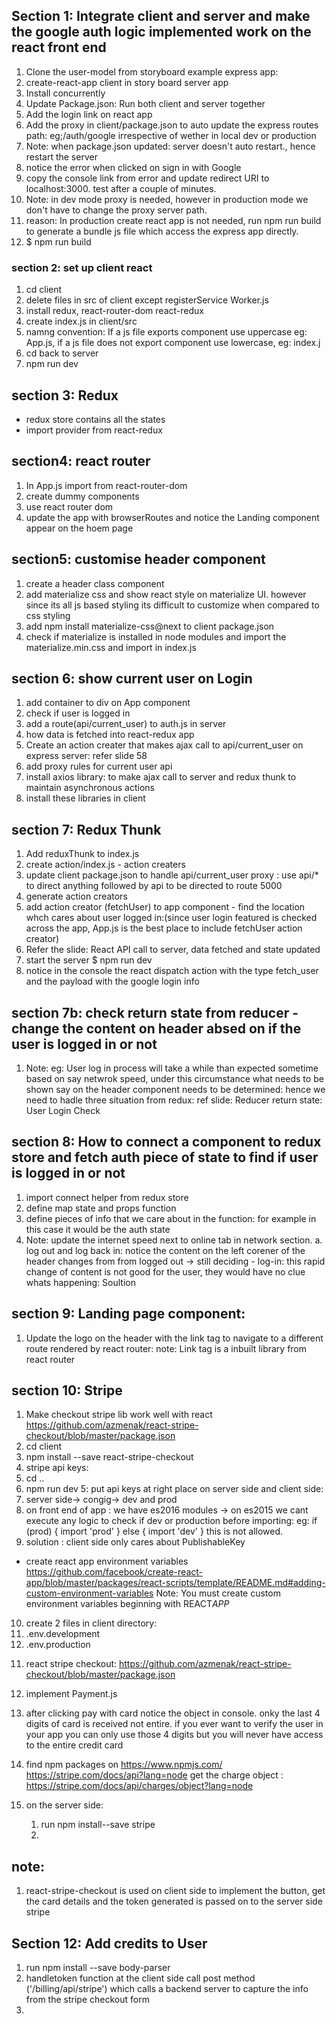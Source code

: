 ## Section 1: Integrate client and server and make the google auth logic implemented work on the react front end

1.  Clone the user-model from storyboard example express app:
2.  create-react-app client in story board server app
3.  Install concurrently
4.  Update Package.json: Run both client and server together
5.  Add the login link on react app
6.  Add the proxy in client/package.json to auto update the express routes path: eg;/auth/google irrespective of wether in local dev or production
7.  Note: when package.json updated: server doesn't auto restart., hence restart the server
8.  notice the error when clicked on sign in with Google
9.  copy the console link from error and update redirect URI to localhost:3000. test after a couple of minutes.
10. Note: in dev mode proxy is needed, however in production mode we don't have to change the proxy server path.
11. reason: In production create react app is not needed, run npm run build to generate a bundle js file which access the express app directly.
12. $ npm run build

### section 2: set up client react

1.  cd client
2.  delete files in src of client except registerService Worker.js
3.  install redux, react-router-dom react-redux
4.  create index.js in client/src
5.  namng convention: If a js file exports component use uppercase eg: App.js, if a js file does not export component use lowercase, eg: index.j
6.  cd back to server
7.  npm run dev

## section 3: Redux

- redux store contains all the states
- import provider from react-redux

## section4: react router

1.  In App.js import from react-router-dom
2.  create dummy components
3.  use react router dom
4.  update the app with browserRoutes and notice the Landing component appear on the hoem page

## section5: customise header component

1.  create a header class component
2.  add materialize css and show react style on materialize UI. however since its all js based styling its difficult to customize when compared to css styling
3.  add npm install materialize-css@next to client package.json
4.  check if materialize is installed in node modules and import the materialize.min.css and import in index.js

## section 6: show current user on Login

1.  add container to div on App component
2.  check if user is logged in
3.  add a route(api/current_user) to auth.js in server
4.  how data is fetched into react-redux app
5.  Create an action creater that makes ajax call to api/current_user on express server: refer slide 58
6.  add proxy rules for current user api
7.  install axios library: to make ajax call to server and redux thunk to maintain asynchronous actions
8.  install these libraries in client

## section 7: Redux Thunk

1.  Add reduxThunk to index.js
2.  create action/index.js - action creaters
3.  update client package.json to handle api/current_user proxy : use api/\* to direct anything followed by api to be directed to route 5000
4.  generate action creators
5.  add action creator (fetchUser) to app component - find the location whch cares about user logged in:(since user login featured is checked across the app, App.js is the best place to include fetchUser action creator)
6.  Refer the slide: React API call to server, data fetched and state updated
7.  start the server $ npm run dev
8.  notice in the console the react dispatch action with the type fetch_user and the payload with the google login info

## section 7b: check return state from reducer - change the content on header absed on if the user is logged in or not

1.  Note: eg: User log in process will take a while than expected sometime based on say netwrok speed, under this circumstance what needs to be shown say on the header component needs to be determined: hence we need to hadle three situation from redux: ref slide: Reducer return state: User Login Check

## section 8: How to connect a component to redux store and fetch auth piece of state to find if user is logged in or not

1.  import connect helper from redux store
2.  define map state and props function
3.  define pieces of info that we care about in the function: for example in this case it would be the auth state
4.  Note: update the internet speed next to online tab in network section.
    a. log out and log back in: notice the content on the left corener of the header changes from from logged out -> still deciding - log-in: this rapid change of content is not good for the user, they would have no clue whats happening:
    Soultion

## section 9: Landing page component:

1.  Update the logo on the header with the link tag to navigate to a different route rendered by react router: note: Link tag is a inbuilt library from react router

## section 10: Stripe

1.  Make checkout stripe lib work well with react https://github.com/azmenak/react-stripe-checkout/blob/master/package.json
2.  cd client
3.  npm install --save react-stripe-checkout
4.  stripe api keys:
5.  cd ..
6.  npm run dev
    5: put api keys at right place on server side and client side:
7.  server side-> congig-> dev and prod
8.  on front end of app : we have es2016 modules -> on es2015 we cant execute any logic to check if dev or production before importing:
    eg: if (prod) {
    import 'prod'
    } else {
    import 'dev'
    }
    this is not allowed.
9.  solution : client side only cares about PublishableKey

- create react app environment variables
  https://github.com/facebook/create-react-app/blob/master/packages/react-scripts/template/README.md#adding-custom-environment-variables
  Note: You must create custom environment variables beginning with REACT*APP*

10. create 2 files in client directory:
1.  .env.development
1.  .env.production

11) react stripe checkout: https://github.com/azmenak/react-stripe-checkout/blob/master/package.json

12. implement Payment.js
13. after clicking pay with card notice the object in console. onky the last 4 digits of card is received not entire. if you ever want to verify the user in your app you can only use those 4 digits but you will never have access to the entire credit card

14. find npm packages on https://www.npmjs.com/
    https://stripe.com/docs/api?lang=node
    get the charge object : https://stripe.com/docs/api/charges/object?lang=node

15. on the server side:
    1.  run npm install--save stripe
    2.

## note:

1.  react-stripe-checkout is used on client side to implement the button, get the card details and the token generated is passed on to the server side stripe

## Section 12: Add credits to User

1.  run npm install --save body-parser
2.  handletoken function at the client side call post method ('/billing/api/stripe') which calls a backend server to capture the info from the stripe checkout form
3.
